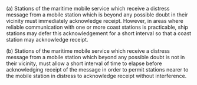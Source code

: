 (a) Stations of the maritime mobile service which receive a distress message from a mobile station which is beyond any possible doubt in their vicinity must immediately acknowledge receipt. However, in areas where reliable communication with one or more coast stations is practicable, ship stations may defer this acknowledgement for a short interval so that a coast station may acknowledge receipt.

(b) Stations of the maritime mobile service which receive a distress message from a mobile station which beyond any possible doubt is not in their vicinity, must allow a short interval of time to elapse before acknowledging receipt of the message in order to permit stations nearer to the mobile station in distress to acknowledge receipt without interference.

